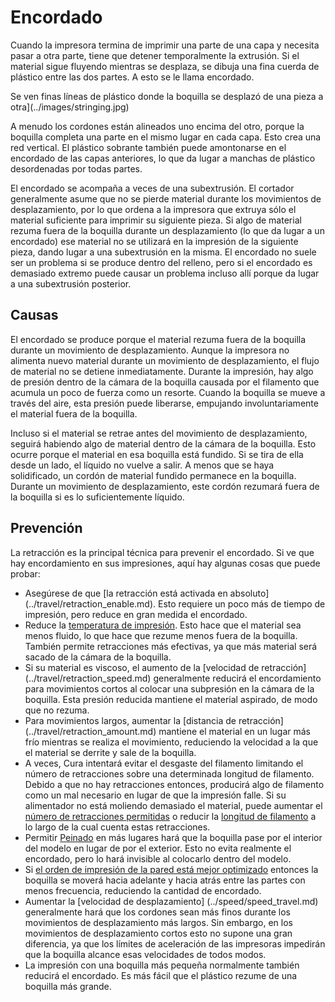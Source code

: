 Encordado
====
Cuando la impresora termina de imprimir una parte de una capa y necesita pasar a otra parte, tiene que detener temporalmente la extrusión. Si el material sigue fluyendo mientras se desplaza, se dibuja una fina cuerda de plástico entre las dos partes. A esto se le llama encordado.

Se ven finas líneas de plástico donde la boquilla se desplazó de una pieza a otra](../images/stringing.jpg)

A menudo los cordones están alineados uno encima del otro, porque la boquilla completa una parte en el mismo lugar en cada capa. Esto crea una red vertical. El plástico sobrante también puede amontonarse en el encordado de las capas anteriores, lo que da lugar a manchas de plástico desordenadas por todas partes.

El encordado se acompaña a veces de una subextrusión. El cortador generalmente asume que no se pierde material durante los movimientos de desplazamiento, por lo que ordena a la impresora que extruya sólo el material suficiente para imprimir su siguiente pieza. Si algo de material rezuma fuera de la boquilla durante un desplazamiento (lo que da lugar a un encordado) ese material no se utilizará en la impresión de la siguiente pieza, dando lugar a una subextrusión en la misma. El encordado no suele ser un problema si se produce dentro del relleno, pero si el encordado es demasiado extremo puede causar un problema incluso allí porque da lugar a una subextrusión posterior.

Causas
----
El encordado se produce porque el material rezuma fuera de la boquilla durante un movimiento de desplazamiento. Aunque la impresora no alimenta nuevo material durante un movimiento de desplazamiento, el flujo de material no se detiene inmediatamente. Durante la impresión, hay algo de presión dentro de la cámara de la boquilla causada por el filamento que acumula un poco de fuerza como un resorte. Cuando la boquilla se mueve a través del aire, esta presión puede liberarse, empujando involuntariamente el material fuera de la boquilla.

Incluso si el material se retrae antes del movimiento de desplazamiento, seguirá habiendo algo de material dentro de la cámara de la boquilla. Esto ocurre porque el material en esa boquilla está fundido. Si se tira de ella desde un lado, el líquido no vuelve a salir. A menos que se haya solidificado, un cordón de material fundido permanece en la boquilla. Durante un movimiento de desplazamiento, este cordón rezumará fuera de la boquilla si es lo suficientemente líquido.

Prevención
----
La retracción es la principal técnica para prevenir el encordado. Si ve que hay encordamiento en sus impresiones, aquí hay algunas cosas que puede probar:
* Asegúrese de que [la retracción está activada en absoluto] (../travel/retraction_enable.md). Esto requiere un poco más de tiempo de impresión, pero reduce en gran medida el encordado.
* Reduce la [temperatura de impresión](../material/material_print_temperature.md). Esto hace que el material sea menos fluido, lo que hace que rezume menos fuera de la boquilla. También permite retracciones más efectivas, ya que más material será sacado de la cámara de la boquilla.
* Si su material es viscoso, el aumento de la [velocidad de retracción] (../travel/retraction_speed.md) generalmente reducirá el encordamiento para movimientos cortos al colocar una subpresión en la cámara de la boquilla. Esta presión reducida mantiene el material aspirado, de modo que no rezuma.
* Para movimientos largos, aumentar la [distancia de retracción] (../travel/retraction_amount.md) mantiene el material en un lugar más frío mientras se realiza el movimiento, reduciendo la velocidad a la que el material se derrite y sale de la boquilla.
* A veces, Cura intentará evitar el desgaste del filamento limitando el número de retracciones sobre una determinada longitud de filamento. Debido a que no hay retracciones entonces, producirá algo de filamento como un mal necesario en lugar de que la impresión falle. Si su alimentador no está moliendo demasiado el material, puede aumentar el [número de retracciones permitidas](../travel/retraction_count_max.md) o reducir la [longitud de filamento](../travel/retraction_extrusion_window.md) a lo largo de la cual cuenta estas retracciones.
* Permitir [Peinado](../travel/retraction_combing.md) en más lugares hará que la boquilla pase por el interior del modelo en lugar de por el exterior. Esto no evita realmente el encordado, pero lo hará invisible al colocarlo dentro del modelo.
* Si [el orden de impresión de la pared está mejor optimizado](../shell/optimize_wall_printing_order.md) entonces la boquilla se moverá hacia adelante y hacia atrás entre las partes con menos frecuencia, reduciendo la cantidad de encordado.
* Aumentar la [velocidad de desplazamiento] (../speed/speed_travel.md) generalmente hará que los cordones sean más finos durante los movimientos de desplazamiento más largos. Sin embargo, en los movimientos de desplazamiento cortos esto no supone una gran diferencia, ya que los límites de aceleración de las impresoras impedirán que la boquilla alcance esas velocidades de todos modos.
* La impresión con una boquilla más pequeña normalmente también reducirá el encordado. Es más fácil que el plástico rezume de una boquilla más grande.